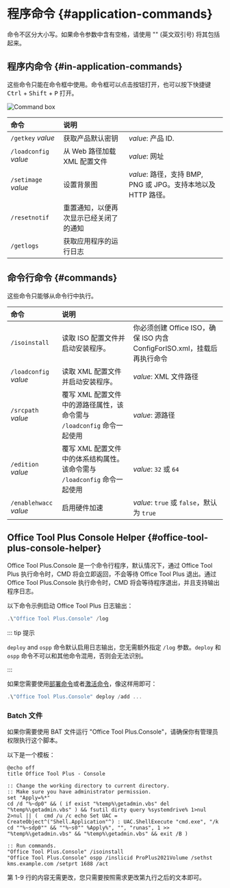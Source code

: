 # 程序命令 {#application-commands}

命令不区分大小写。如果命令参数中含有空格，请使用 "" (英文双引号) 将其包括起来。

## 程序内命令 {#in-application-commands}

这些命令只能在命令框中使用。命令框可以点击按钮打开，也可以按下快捷键 <kbd>Ctrl</kbd> + <kbd>Shift</kbd> + <kbd>P</kbd> 打开。

![Command box](/images/zh-cn/command-box.webp)

| 命令 | 说明 |  |
| :-- | :-- | :-- |
| `/getkey` *value* | 获取产品默认密钥 | *value*: 产品 ID. |
| `/loadconfig` *value* | 从 Web 路径加载 XML 配置文件 | *value*: 网址 |
| `/setimage` *value* | 设置背景图 | *value*: 路径，支持 BMP, PNG 或 JPG。支持本地以及 HTTP 路径。 |
| `/resetnotif` | 重置通知，以便再次显示已经关闭了的通知 | |
| `/getlogs` | 获取应用程序的运行日志 | |

## 命令行命令 {#commands}

这些命令只能够从命令行中执行。

| 命令 | 说明 |  |
| :-- | :-- | :-- |
| `/isoinstall` | 读取 ISO 配置文件并启动安装程序。 | 你必须创建 Office ISO，确保 ISO 内含 ConfigForISO.xml，挂载后再执行命令 |
| `/loadconfig` *value* | 读取 XML 配置文件并启动安装程序。 | *value*: XML 文件路径 |
| `/srcpath` *value* | 覆写 XML 配置文件中的源路径属性，该命令需与 `/loadconfig` 命令一起使用 | *value*: 源路径 |
| `/edition` *value* | 覆写 XML 配置文件中的体系结构属性。该命令需与 `/loadconfig` 命令一起使用 | *value*: `32` 或 `64` |
| `/enablehwacc` *value* | 启用硬件加速 | *value*: `true` 或 `false`，默认为 `true` |

## Office Tool Plus Console Helper {#office-tool-plus-console-helper}

Office Tool Plus.Console 是一个命令行程序，默认情况下，通过 Office Tool Plus 执行命令时，CMD 将会立即返回，不会等待 Office Tool Plus 退出。通过 Office Tool Plus.Console 执行命令时，CMD 将会等待程序退出，并且支持输出程序日志。

以下命令示例启动 Office Tool Plus 日志输出：

``` powershell
.\"Office Tool Plus.Console" /log
```

::: tip 提示

`deploy` and `ospp` 命令默认启用日志输出，您无需额外指定 `/log` 参数。`deploy` 和 `ospp` 命令不可以和其他命令混用，否则会无法识别。

:::

如果您需要使用[部署命令](deploy.md)或者[激活命令](activate.md)，像这样用即可：

``` powershell
.\"Office Tool Plus.Console" deploy /add ...
```

### Batch 文件

如果你需要使用 BAT 文件运行 "Office Tool Plus.Console"，请确保你有管理员权限执行这个脚本。

以下是一个模板：

``` batch
@echo off
title Office Tool Plus - Console

:: Change the working directory to current directory.
:: Make sure you have administrator permission.
set "Apply=%*"
cd /d "%~dp0" && ( if exist "%temp%\getadmin.vbs" del "%temp%\getadmin.vbs" ) && fsutil dirty query %systemdrive% 1>nul 2>nul || (  cmd /u /c echo Set UAC = CreateObject^("Shell.Application"^) : UAC.ShellExecute "cmd.exe", "/k cd ""%~sdp0"" && ""%~s0"" %Apply%", "", "runas", 1 >> "%temp%\getadmin.vbs" && "%temp%\getadmin.vbs" && exit /B )

:: Run commands.
"Office Tool Plus.Console" /isoinstall
"Office Tool Plus.Console" ospp /inslicid ProPlus2021Volume /sethst kms.example.com /setprt 1688 /act
```

第 1-9 行的内容无需更改，您只需要按照需求更改第九行之后的文本即可。
